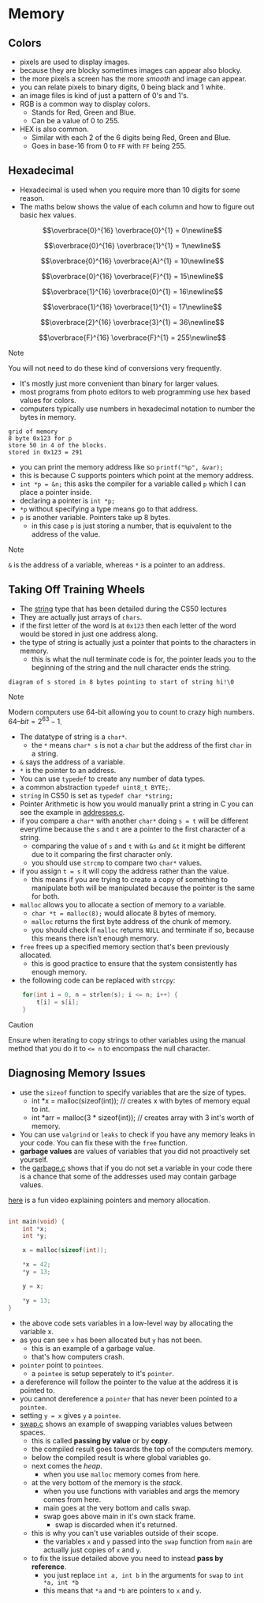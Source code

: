 # Memory 

## Colors

- pixels are used to display images.
- because they are blocky sometimes images can appear also blocky.
- the more pixels a screen has the more _smooth_ and image can appear.
- you can relate pixels to binary digits, 0 being black and 1 white.
- an image files is kind of just a pattern of 0's and 1's. 
- RGB is a common way to display colors.
    - Stands for Red, Green and Blue. 
    - Can be a value of 0 to 255.
- HEX is also common.  
    - Similar with each 2 of the 6 digits being Red, Green and Blue.
    - Goes in base-16 from 0 to `FF` with `FF` being 255.

## Hexadecimal

- Hexadecimal is used when you require more than 10 digits for some reason.
- The maths below shows the value of each column and how to figure out basic hex values.

``` math
\overbrace{0}^{16} \overbrace{0}^{1} = 0\newline
```
``` math
\overbrace{0}^{16} \overbrace{1}^{1} = 1\newline
```
``` math
\overbrace{0}^{16} \overbrace{A}^{1} = 10\newline
```
``` math
\overbrace{0}^{16} \overbrace{F}^{1} = 15\newline
```
``` math
\overbrace{1}^{16} \overbrace{0}^{1} = 16\newline
```
``` math
\overbrace{1}^{16} \overbrace{1}^{1} = 17\newline
```
``` math
\overbrace{2}^{16} \overbrace{3}^{1} = 36\newline
```
``` math
\overbrace{F}^{16} \overbrace{F}^{1} = 255\newline
```

> [!NOTE]
> You will not need to do these kind of conversions very frequently.

- It's mostly just more convenient than binary for larger values.
- most programs from photo editors to web programming use hex based values for colors.
- computers typically use numbers in hexadecimal notation to number the bytes in memory. 

```
grid of memory
8 byte 0x123 for p
store 50 in 4 of the blocks. 
stored in 0x123 = 291 
``` 

- you can print the memory address like so `printf("%p", &var);`
- this is because C supports pointers which point at the memory address.
- `int *p = &n;` this asks the compiler for a variable called `p` which I can place a pointer inside.
- declaring a pointer is `int *p;`
- `*p` without specifying a type means go to that address.
- `p` is another variable. Pointers take up 8 bytes.
    - in this case `p` is just storing a number, that is equivalent to the address of the value.

> [!NOTE]
> `&` is the address of a variable, whereas `*` is a pointer to an address.

## Taking Off Training Wheels

- The [string](https://manual.cs50.io/3/get_string) type that has been detailed during the CS50 lectures
- They are actually just arrays of `chars`.
- if the first letter of the word is at `0x123` then each letter of the word would be stored in just one address along.
- the type of string is actually just a pointer that points to the characters in memory.
    - this is what the null terminate code is for, the pointer leads you to the beginning of the string and the null character ends the string.

```
diagram of s stored in 8 bytes pointing to start of string hi!\0
```

> [!NOTE]
> Modern computers use 64-bit allowing you to count to crazy high numbers. $64–bit = 2^{63} - 1$.

- The datatype of string is a `char*`. 
    - the `*` means `char* s` is not a `char` but the address of the first `char` in a string.
- `&` says the address of a variable.
- `*` is the pointer to an address.
- You can use `typedef` to create any number of data types.
- a common abstraction `typedef uint8_t BYTE;`.
- `string` in CS50 is set as `typedef char *string;`
- Pointer Arithmetic is how you would manually print a string in C you can see the example in [addresses.c](./addresses.c). 
- if you compare a `char*` with another `char*` doing `s = t` will be different everytime because the `s` and `t` are a pointer to the first character of a string.
    - comparing the value of `s` and `t` with `&s` and `&t` it might be different due to it comparing the first character only.
    - you should use `strcmp` to compare two `char*` values.
- if you assign `t = s` it will copy the address rather than the value.
    - this means if you are trying to create a copy of something to manipulate both will be manipulated because the pointer is the same for both.
- `malloc` allows you to allocate a section of memory to a variable.
    - `char *t = malloc(8);` would allocate 8 bytes of memory.
    - `malloc` returns the first byte address of the chunk of memory.
    - you should check if `malloc` returns `NULL` and terminate if so, because this means there isn't enough memory.
- `free` frees up a specified memory section that's been previously allocated.
    - this is good practice to ensure that the system consistently has enough memory.
- the following code can be replaced with `strcpy`:
``` c
	for(int i = 0, n = strlen(s); i <= n; i++) {
		t[i] = s[i];
	}
```

> [!CAUTION]
> Ensure when iterating to copy strings to other variables using the manual method that you do it to `<= n` to encompass the null character.

## Diagnosing Memory Issues 

- use the `sizeof` function to specify variables that are the size of types.
    - int *x = malloc(sizeof(int)); // creates x with bytes of memory equal to int.
    - int *arr = malloc(3 * sizeof(int)); // creates array with 3 int's worth of memory.
- You can use `valgrind` or `leaks` to check if you have any memory leaks in your code. You can fix these with the `free` function.
- **garbage values** are values of variables that you did not proactively set yourself.
- the [garbage.c](./garbage.c) shows that if you do not set a variable in your code there is a chance that some of the addresses used may contain garbage values.


[here](https://www.youtube.com/watch?v=5VnDaHBi8dM) is a fun video explaining pointers and memory allocation.
``` example.c

int main(void) {
    int *x;
    int *y;

    x = malloc(sizeof(int));

    *x = 42;
    *y = 13;

    y = x;

    *y = 13;
}
```

- the above code sets variables in a low-level way by allocating the variable x.
- as you can see `x` has been allocated but `y` has not been.
    - this is an example of a garbage value.
    - that's how computers crash.
- `pointer` point to `pointees`.
    - a `pointee` is setup seperately to it's `pointer`.
- a dereference will follow the pointer to the value at the address it is pointed to.
- you cannot dereference a `pointer` that has never been pointed to a `pointee`.
- setting `y = x` gives `y` a `pointee`.
- [swap.c](./swap.c) shows an example of swapping variables values between spaces.
    - this is called **passing by value** or by **copy**.
    - the compiled result goes towards the top of the computers memory.
    - below the compiled result is where global variables go. 
    - next comes the _heap_.
        - when you use `malloc` memory comes from here.
    - at the very bottom of the memory is the _stack_. 
        - when you use functions with variables and args the memory comes from here.
        - main goes at the very bottom and calls swap.
        - swap goes above main in it's own stack frame.
            - swap is discarded when it's returned.
    - this is why you can't use variables outside of their scope.
        - the variables `x` and `y` passed into the `swap` function from `main` are actually just copies of `x` and `y`.
    - to fix the issue detailed above you need to instead **pass by reference**.
        - you just replace `int a, int b` in the arguments for `swap` to `int *a, int *b`
        - this means that `*a` and `*b` are pointers to `x` and `y`.
